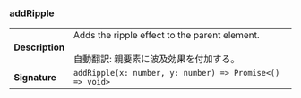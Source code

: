 

### addRipple

| | |
| --- | --- |
| **Description** | Adds the ripple effect to the parent element.<br /><br />自動翻訳: 親要素に波及効果を付加する。 |
| **Signature** | `addRipple(x: number, y: number) => Promise<() => void>` |


